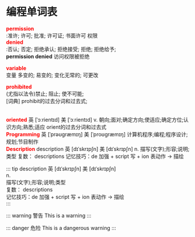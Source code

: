 
# 编程单词表


<font color='red'><strong>permission</strong></font>  
:准许; 许可; 批准; 许可证; 书面许可
权限
<br>
<font color='red'><strong>denied</strong></font>  
:否认; 否定; 拒绝承认; 拒绝接受; 拒绝; 拒绝给予;
<br>
**permission denied**   访问权限被拒绝
 
<font color='red'><strong>variable</strong></font>  
变量   多变的;   易变的;   变化无常的;   可更改
<br>

<font color='red'><strong>prohibited</strong></font>  
	(尤指以法令)禁止; 阻止; 使不可能;  
[词典]	prohibit的过去分词和过去式;

<br>
<font color='red'><strong>oriented</strong></font>  
英 [ˈɔːrientɪd]   美 [ˈɔːrientɪd]    
v.  
朝向;面对;确定方向;使适应;确定方位;认识方向;熟悉;适应  
orient的过去分词和过去式  
<br>
<font color='red'><strong>Programming</strong></font>    
英 [ˈprəʊɡræmɪŋ]   美 [ˈproʊɡræmɪŋ]    
计算机程序;编程;程序设计;规划;节目制作  
<br>
<font color='red'><strong>Description</strong></font>     
description    
英 [dɪˈskrɪpʃn]   美 [dɪˈskrɪpʃn]       
n.      
描写(文字);形容;说明;类型     
复数： descriptions     
记忆技巧：de 加强 + script 写 + ion 表动作 → 描绘    

<Badge text="description" type="error"/>
<Badge text="description"/>
<br>


::: tip  description
英 [dɪˈskrɪpʃn]   美 [dɪˈskrɪpʃn]       
n.      
描写(文字);形容;说明;类型     
复数： descriptions     
记忆技巧：de 加强 + script 写 + ion 表动作 → 描绘   
:::

::: warning 警告
This is a warning
:::

::: danger 危险
This is a dangerous warning
:::